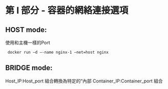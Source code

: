 # 第 I 部分 - 容器的網絡連接選項
## HOST mode:
使用和主機一樣的Port
```
 docker run –d –-name nginx-1 –net=host nginx
```
## BRIDGE mode:

Host_IP:Host_port 組合轉換為特定的“內部  Container_IP:Container_port 組合
